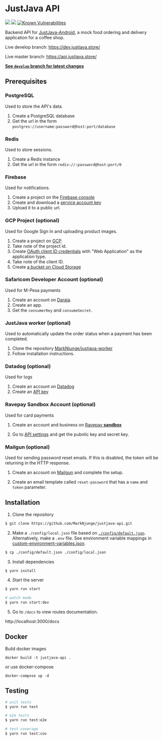 # JustJava API

![](https://github.com/MarkNjunge/justjava-api/workflows/test-workflow/badge.svg)
![](https://github.com/MarkNjunge/justjava-api/workflows/deploy-dev-workflow/badge.svg)
[![Known Vulnerabilities](https://snyk.io/test/github/MarkNjunge/justjava-api/badge.svg)](https://snyk.io/test/github/MarkNjunge/justjava-api)

Backend API for [JustJava-Android](https://github.com/MarkNjunge/JustJava-Android), a mock food ordering and delivery application for a coffee shop.

Live develop branch: https://dev.justjava.store/

Live master branch: https://api.justjava.store/

**[See `develop` branch for latest changes](https://github.com/MarkNjunge/justjava-api/tree/develop)**

## Prerequisites

### PostgreSQL

Used to store the API's data.

1. Create a PostgreSQL database
2. Get the url in the form `postgres://username:password@host:port/database`

### Redis

Used to store sessions.

1. Create a Redis instance
2. Get the url in the form `redis://:password@host:port/0`

### Firebase

Used for notifications.

1. Create a project on the [Firebase console](https://console.firebase.google.com)
2. Create and download a [service account key](https://console.firebase.google.com/project/_/settings/serviceaccounts/adminsdk)
3. Upload it to a public url.

### GCP Project (optional)

Used for Google Sign In and uploading product images.

1. Create a project on [GCP](https://console.cloud.google.com/projectcreate).
2. Take note of the project id.
2. Create [OAuth client ID credentials](https://console.cloud.google.com/apis/credentials) with "Web Application" as the application type.
3. Take note of the client ID.
4. Create [a bucket on Cloud Storage](https://console.cloud.google.com/storage/create-bucket)

### Safaricom Developer Account (optional)

Used for M-Pesa payments

1. Create an account on [Daraja](https://developer.safaricom.co.ke/).
2. Create an app.
3. Get the `consumerKey` and `consumeSecret`.

### JustJava worker (optional)

Used to automatically update the order status when a payment has been completed.

1. Clone the repository [MarkNjunge/justjava-worker](https://github.com/MarkNjunge/justjava-worker)
2. Follow installation instructions.

### Datadog (optional)

Used for logs

1. Create an account on [Datadog](https://app.datadoghq.com/)
2. Create an [API key](https://docs.datadoghq.com/account_management/api-app-keys/)

### Ravepay Sandbox Account (optional)

Used for card payments

1. Create an account and business on [Ravepay **sandbox**](https://ravesandbox.flutterwave.com/signup)

2. Go to [API settings](https://ravesandbox.flutterwave.com/dashboard/settings/apis) and get the pubnlic key and secret key.

### Mailgun (optional)

Used for sending password reset emails. If this is disabled, the token will be returning in the HTTP response.

1. Create an account on [Mailgun](https://www.mailgun.com/) and complete the setup.

2. Create an email template called `reset-password` that has a `name` and `token` parameter.

## Installation

1. Clone the repository

```bash
$ git clone https://github.com/MarkNjunge/justjava-api.git
```

2. Make a `./config/local.json` file based on [`./config/default.json`](./config/default.json).  
   Alternatively, make a `.env` file. See environment variable mappings in [custom-environment-variables.json](./config/custom-environment-variables.json).

```bash
$ cp ./config/default.json ./config/local.json
```

3. Install dependencies

```bash
$ yarn install
```

4. Start the server

```bash
$ yarn run start

# watch mode
$ yarn run start:dev
```

5. Go to `/docs` to view routes documentation.

http://localhost:3000/docs

## Docker

Build docker images

```
docker build -t justjava-api .
```

or use docker-compose

```
docker-compose up -d
```

## Testing

```bash
# unit tests
$ yarn run test

# e2e tests
$ yarn run test:e2e

# test coverage
$ yarn run test:cov
```
